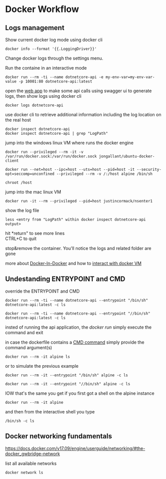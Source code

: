 # Docker Workflow

## Logs management

Show current docker log mode using docker cli
```
docker info --format '{{.LoggingDriver}}'
```

Change docker logs through the settings menu.  

Run the containe in an interactive mode
```
docker run --rm -ti --name dotnetcore-api -e my-env-var=my-env-var-value -p 10001:80 dotnetcore-api:latest
```

open the [web app](http://localhost:10001) to make some api calls using swagger ui to generate logs, then show logs using docker cli
```
docker logs dotnetcore-api
```

use docker cli to retrieve additional information including the log location on the real host
```
docker inspect dotnetcore-api
docker inspect dotnetcore-api | grep "LogPath"
```

jump into the windows linux VM where runs the docker engine
```
docker run --privileged --rm -it -v /var/run/docker.sock:/var/run/docker.sock jongallant/ubuntu-docker-client 

docker run --net=host --ipc=host --uts=host --pid=host -it --security-opt=seccomp=unconfined --privileged --rm -v /:/host alpine /bin/sh

chroot /host
```

jump into the mac linux VM
```
docker run -it --rm --privileged --pid=host justincormack/nsenter1
```
show the log file
```
less <entry from "LogPath" within docker inspect dotnetcore-api output>
```
hit *return" to see more lines  
CTRL+C to quit

stop&remove the container. You'll notice the logs and related folder are gone

more about [Docker-In-Docker](https://blog.docker.com/2013/09/docker-can-now-run-within-docker/) and how to [interact with docker VM](https://blog.jongallant.com/2017/11/ssh-into-docker-vm-windows/)


## Undestanding ENTRYPOINT and CMD

override the ENTRYPOINT and CMD
```
docker run --rm -ti --name dotnetcore-api --entrypoint "/bin/sh" dotnetcore-api:latest -c ls
```

```windows bash
docker run --rm -ti --name dotnetcore-api --entrypoint "//bin/sh" dotnetcore-api:latest -c ls
```

insted of running the api application, the *docker run* simply execute the command and exit

in case the dockerfile contains a [CMD command](https://github.com/alpinelinux/docker-alpine/blob/29db8d88a0387f56cc77b270f72d33b9d48fd021/x86_64/Dockerfile) simply provide the command argument(s)
 ```
 docker run --rm -it alpine ls
 ```
 or to simulate the previous example
 ```
 docker run --rm -it --entrypoint "/bin/sh" alpine -c ls
 ```
 ```windows bash
 docker run --rm -it --entrypoint "//bin/sh" alpine -c ls
 ```

 IOW that's the same you get if you first got a shell on the alpine instance
```
docker run --rm -it alpine
```
 and then from the interactive shell you type
```
/bin/sh -c ls
```

## Docker networking fundamentals

https://docs.docker.com/v17.09/engine/userguide/networking/#the-docker_gwbridge-network

list all available networks
```
docker network ls
```
